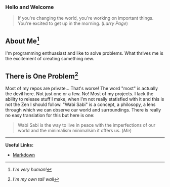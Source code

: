 ### Hello and Welcome
>If you're changing the world, you're working on important things.</br>
You're excited to get up in the morning. (_Larry Page_)

## About Me[^1]
I'm programming enthuasiast and like to solve problems.
What thrives me is the excitement of creating something new.

## There is One Problem[^2]
Most of my repos are private...
That's worse! The word "most" is actually the devil here.
Not just one or a few. No! Most of my projects.
I lack the ability to release stuff I make, when I'm not really statisfied with it and
this is not the Zen I should follow.
"Wabi Sabi" is a concept, a philosopy, a lens through which we can observe our world and surroundings.
There is really no easy translation for this but here is one:
>  Wabi Sabi is the way to live in peace with the imperfections of our world and the minimalism minimalsim it offers us. (_Me_)

---
**Useful Links:**
- [Markdown](https://docs.github.com/en/github/writing-on-github/getting-started-with-writing-and-formatting-on-github/basic-writing-and-formatting-syntax)

[^1]: _I'm very human!_
[^2]: _I'm my own tall wall_

